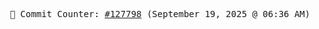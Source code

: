 <p align="center">
    <samp>
        📮 Commit Counter: <a href="https://github.com/Javascript-void0/Javascript-void0/commits/main">#127798</a> (September 19, 2025 @ 06:36 AM)
    </samp>
</p>